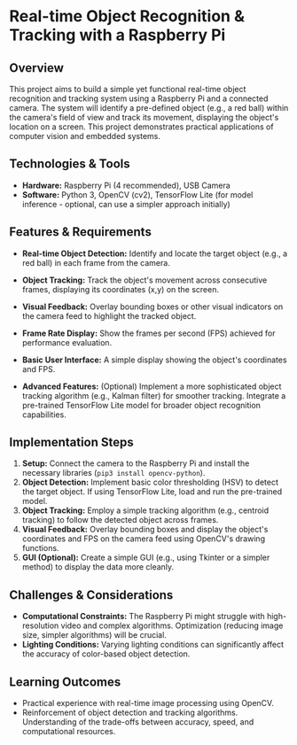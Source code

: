 # Real-time Object Recognition & Tracking with a Raspberry Pi

## Overview
This project aims to build a simple yet functional real-time object recognition and tracking system using a Raspberry Pi and a connected camera.  The system will identify a pre-defined object (e.g., a red ball) within the camera's field of view and track its movement, displaying the object's location on a screen. This project demonstrates practical applications of computer vision and embedded systems.

## Technologies & Tools
- **Hardware:** Raspberry Pi (4 recommended), USB Camera
- **Software:** Python 3, OpenCV (cv2), TensorFlow Lite (for model inference - optional, can use a simpler approach initially)

## Features & Requirements
- **Real-time Object Detection:**  Identify and locate the target object (e.g., a red ball) in each frame from the camera.
- **Object Tracking:** Track the object's movement across consecutive frames, displaying its coordinates (x,y) on the screen.
- **Visual Feedback:** Overlay bounding boxes or other visual indicators on the camera feed to highlight the tracked object.
- **Frame Rate Display:** Show the frames per second (FPS) achieved for performance evaluation.
- **Basic User Interface:** A simple display showing the object's coordinates and FPS.

- **Advanced Features:** (Optional) Implement a more sophisticated object tracking algorithm (e.g., Kalman filter) for smoother tracking. Integrate a pre-trained TensorFlow Lite model for broader object recognition capabilities.


## Implementation Steps
1. **Setup:** Connect the camera to the Raspberry Pi and install the necessary libraries (`pip3 install opencv-python`).
2. **Object Detection:** Implement basic color thresholding (HSV) to detect the target object.  If using TensorFlow Lite, load and run the pre-trained model.
3. **Object Tracking:** Employ a simple tracking algorithm (e.g., centroid tracking) to follow the detected object across frames.
4. **Visual Feedback:**  Overlay bounding boxes and display the object's coordinates and FPS on the camera feed using OpenCV's drawing functions.
5. **GUI (Optional):** Create a simple GUI (e.g., using Tkinter or a simpler method) to display the data more cleanly.


## Challenges & Considerations
- **Computational Constraints:** The Raspberry Pi might struggle with high-resolution video and complex algorithms. Optimization (reducing image size, simpler algorithms) will be crucial.
- **Lighting Conditions:**  Varying lighting conditions can significantly affect the accuracy of color-based object detection.

## Learning Outcomes
- Practical experience with real-time image processing using OpenCV.
- Reinforcement of object detection and tracking algorithms.  Understanding of the trade-offs between accuracy, speed, and computational resources.

